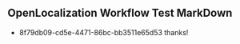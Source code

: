 ## OpenLocalization Workflow Test MarkDown
* 8f79db09-cd5e-4471-86bc-bb3511e65d53 thanks!

<!--HONumber=Jul16_HO3-->


